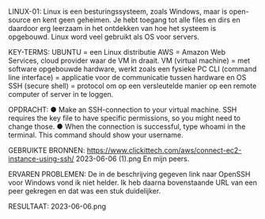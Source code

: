 
LINUX-01:
Linux is een besturingssysteem, zoals Windows, maar is open-source en kent geen geheimen. Je hebt toegang tot alle files en dirs en daardoor erg leerzaam in het ontdekken van hoe het systeem is opgebouwd. Linux word veel gebruikt als OS voor servers.

KEY-TERMS:
UBUNTU = een Linux distributie
AWS = Amazon Web Services, cloud provider waar de VM in draait.
VM (virtual machine) = met software opgebouwde hardware, werkt zoals een fysieke PC 
CLI (command line interface) = applicatie voor de communicatie tussen hardware en OS
SSH (secure shell) = protocol om op een versleutelde manier op een remote computer of  server in te loggen.

OPDRACHT:
  ● Make an SSH-connection to your virtual machine. SSH requires the key file to have
  specific permissions, so you might need to change those.
  ● When the connection is successful, type whoami in the terminal. This command
  should show your username.

GEBRUIKTE BRONNEN:
https://www.clickittech.com/aws/connect-ec2-instance-using-ssh/
2023-06-06 (1).png
En mijn peers.

ERVAREN PROBLEMEN:
De in de beschrijving gegeven link naar OpenSSH voor Windows vond ik niet helder. Ik 
heb daarna bovenstaande URL van een peer gekregen en dat was een stuk duidelijker. 

RESULTAAT:
2023-06-06.png
